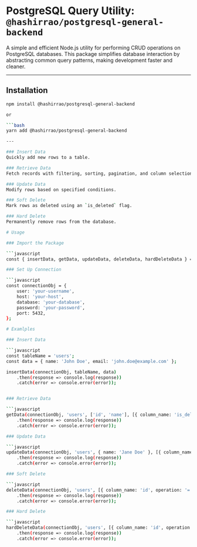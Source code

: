 # PostgreSQL Query Utility: `@hashirrao/postgresql-general-backend`

A simple and efficient Node.js utility for performing CRUD operations on PostgreSQL databases. This package simplifies database interaction by abstracting common query patterns, making development faster and cleaner.

---

## Installation

```bash
npm install @hashirrao/postgresql-general-backend

or

```bash
yarn add @hashirrao/postgresql-general-backend

---

### Insert Data
Quickly add new rows to a table.

### Retrieve Data
Fetch records with filtering, sorting, pagination, and column selection.

### Update Data
Modify rows based on specified conditions.

### Soft Delete
Mark rows as deleted using an `is_deleted` flag.

### Hard Delete
Permanently remove rows from the database.

# Usage

### Import the Package

```javascript
const { insertData, getData, updateData, deleteData, hardDeleteData } = require('@hashirrao/postgresql-general-backend');

### Set Up Connection

```javascript
const connectionObj = {
    user: 'your-username',
    host: 'your-host',
    database: 'your-database',
    password: 'your-password',
    port: 5432,
};

# Examlples

### Insert Data

```javascript
const tableName = 'users';
const data = { name: 'John Doe', email: 'john.doe@example.com' };

insertData(connectionObj, tableName, data)
    .then(response => console.log(response))
    .catch(error => console.error(error));


### Retrieve Data

```javascript
getData(connectionObj, 'users', ['id', 'name'], [{ column_name: 'is_deleted', operation: '=', value: false }], 'name', 10, 0)
    .then(response => console.log(response))
    .catch(error => console.error(error));

### Update Data

```javascript
updateData(connectionObj, 'users', { name: 'Jane Doe' }, [{ column_name: 'id', operation: '=', value: 1 }])
    .then(response => console.log(response))
    .catch(error => console.error(error));

### Soft Delete

```javascript
deleteData(connectionObj, 'users', [{ column_name: 'id', operation: '=', value: 1 }])
    .then(response => console.log(response))
    .catch(error => console.error(error));

### Hard Delete

```javascript
hardDeleteData(connectionObj, 'users', [{ column_name: 'id', operation: '=', value: 1 }])
    .then(response => console.log(response))
    .catch(error => console.error(error));

